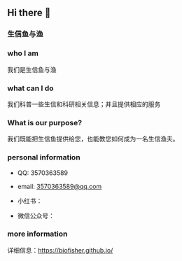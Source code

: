 ## Hi there 👋

### 生信鱼与渔

### who I am

我们是生信鱼与渔


### what can I do
我们科普一些生信和科研相关信息；并且提供相应的服务


### What is our purpose?

我们既能把生信鱼提供给您，也能教您如何成为一名生信渔夫。


### personal information

- QQ: 3570363589

- email: 3570363589@qq.com

- 小红书：

- 微信公众号：

### more information

详细信息：https://biofisher.github.io/

